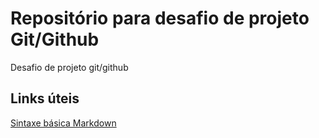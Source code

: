 # Repositório para desafio de projeto Git/Github
Desafio de projeto git/github

## Links úteis
[Sintaxe básica Markdown](https://www.markdownguide.org/getting-started/)

